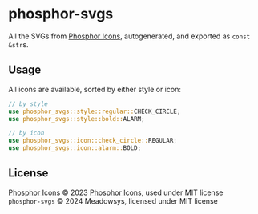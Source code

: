 # phosphor-svgs

All the SVGs from [Phosphor Icons], autogenerated, and exported as `const &str`s.

## Usage

All icons are available, sorted by either style or icon:

```rs
// by style
use phosphor_svgs::style::regular::CHECK_CIRCLE;
use phosphor_svgs::style::bold::ALARM;

// by icon
use phosphor_svgs::icon::check_circle::REGULAR;
use phosphor_svgs::icon::alarm::BOLD;
```

[Phosphor Icons]: https://phosphoricons.com

## License

[Phosphor Icons] &copy; 2023 [Phosphor Icons], used under MIT license\
`phosphor-svgs` &copy; 2024 Meadowsys, licensed under MIT license
